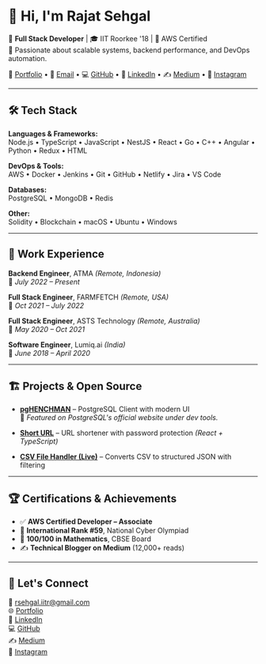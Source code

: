 # 👋 Hi, I'm Rajat Sehgal

🚀 **Full Stack Developer** | 🎓 IIT Roorkee '18 | 🏅 AWS Certified  
🔧 Passionate about scalable systems, backend performance, and DevOps automation.  

💼 [Portfolio](https://rajatsehgal.com) • 📧 [Email](mailto:rsehgal.iitr@gmail.com) • 💻 [GitHub](https://github.com/riitr) • 🔗 [LinkedIn](https://www.linkedin.com/in/rajatsehgal) • ✍️ [Medium](https://medium.com/@rajat_sehgal) • 📸 [Instagram](https://instagram.com/rajat_iitr)

---

## 🛠 Tech Stack

**Languages & Frameworks:**  
Node.js • TypeScript • JavaScript • NestJS • React • Go • C++ • Angular • Python • Redux • HTML

**DevOps & Tools:**  
AWS • Docker • Jenkins • Git • GitHub • Netlify • Jira • VS Code

**Databases:**  
PostgreSQL • MongoDB • Redis

**Other:**  
Solidity • Blockchain • macOS • Ubuntu • Windows

---

## 💼 Work Experience

**Backend Engineer**, ATMA *(Remote, Indonesia)*  
📅 *July 2022 – Present*

**Full Stack Engineer**, FARMFETCH *(Remote, USA)*  
📅 *Oct 2021 – July 2022*

**Full Stack Engineer**, ASTS Technology *(Remote, Australia)*  
📅 *May 2020 – Oct 2021*

**Software Engineer**, Lumiq.ai *(India)*  
📅 *June 2018 – April 2020*

---

## 🏗 Projects & Open Source

- **[pgHENCHMAN](https://github.com/riitr/pgHENCHMAN)** – PostgreSQL Client with modern UI  
  🔹 *Featured on PostgreSQL's official website under dev tools.*

- **[Short URL](https://github.com/riitr/short-url)** – URL shortener with password protection *(React + TypeScript)*

- **[CSV File Handler (Live)](https://csv-demo-link.com)** – Converts CSV to structured JSON with filtering

---

## 🏆 Certifications & Achievements

- ✅ **AWS Certified Developer – Associate**
- 🥇 **International Rank #59**, National Cyber Olympiad
- 📘 **100/100 in Mathematics**, CBSE Board
- ✍️ **Technical Blogger on Medium** (12,000+ reads)

---

## 🤝 Let's Connect

📧 [rsehgal.iitr@gmail.com](mailto:rsehgal.iitr@gmail.com)  
🌐 [Portfolio](https://rajatsehgal.com)  
💼 [LinkedIn](https://www.linkedin.com/in/rajatsehgal)  
💻 [GitHub](https://github.com/riitr)  
✍️ [Medium](https://medium.com/@rajat_sehgal)  
📸 [Instagram](https://instagram.com/rajat_iitr)
